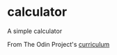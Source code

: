 # calculator

A simple calculator

From The Odin Project's [curriculum](https://www.theodinproject.com/courses/web-development-101/lessons/calculator)
